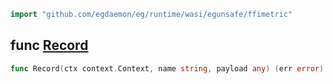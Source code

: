 <!-- Code generated by gomarkdoc. DO NOT EDIT -->

```go
import "github.com/egdaemon/eg/runtime/wasi/egunsafe/ffimetric"
```



<a name="Record"></a>
## func [Record](<https://github.com/egdaemon/eg/blob/main/runtime/wasi/egunsafe/ffimetric/ffimetric.go#L12>)

```go
func Record(ctx context.Context, name string, payload any) (err error)
```




